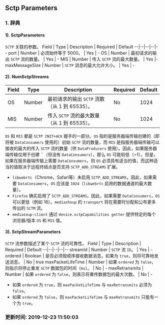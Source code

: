 ## Sctp Parameters
### 1. 辞典
#### 1). SctpParameters
`SCTP` 关联的参数。
Field | Type | Description | Required | Default
--|--|--|--|--
port | Number | 必须始终等于 5000。 | Yes | -
OS | Number | 最初请求的输出 `SCTP` 流的数量。 | Yes | -
MIS | Number | 传入 `SCTP` 流的最大数量。 | Yes |-
maxMessageSize | Number | `SCTP` 消息的最大允许大小。 | Yes | -

#### 2). NumSctpStreams
Field | Type | Description | Required | Default
--|--|--|--|--
OS | Number | 最初请求的输出 `SCTP` 流数（从 1 到 65535）。 | No | 1024
MIS | Number | 传入 `SCTP` 流的最大数量（从 1 到 65535）。 | No | 1024

`OS` 和 `MIS` 都是 `SCTP INIT+ACK` 握手的一部分。`OS` 指的是服务器端传输创建的（即将被 `DataConsumers` 使用的）初始 `SCTP` 流的数量，而 `MIS` 是指服务器端传输可以接收的最大的传入 `SCTP` 流的数量（供 `DataProducers` 使用）。因此，如果服务器端传输仅用于创建 ``（但没有 `DataConsumers`），那么 `OS` 可能较低（~1）。但是，如果在服务器端传输上需要 `DataConsumers`，则 `OS` 必须具有适当的值，而这种适当的值取决于远程终结点是否支持 `SCTP_ADD_STREAMS` 扩展。

- `libwebrtc`（Chrome，Safari等）未启用 `SCTP_ADD_STREAMS`，因此，如果需要 `DataConsumers`，`OS` 应该是 `1024`（`libwebrtc` 启用的数据通道的最大数量）。
- `Firefox` 确实启用了 `SCTP_ADD_STREAMS`，因此，如果需要 `DataConsumers`，`OS` 可以更低（例如 16）。`mediashoup` 的 `transport` 将在需要时分配和公布更多传出的 `SCTM` 流。
- `mediasoup-client` 通过 `device.sctpCapabilities getter` 提供特定的每个浏览器/版本 `OS` 和 `MIS` 值。

#### 3). SctpStreamParameters
`SCTP` 流参数描述了某个 `SCTP` 流的可靠性。
Field | Type | Description | Required | Default
--|--|--|--|--
streamId | Number | `SCTP` 流 `ID`。 | Yes | -
ordered | Boolean | 是否必须按顺序接收数据消息。如果为 `true`，则将可靠地发送消息。 | No | true
maxPacketLifeTime | Number | 如果 `ordered` 为 `false`，则指示将停止重发 `SCTP` 数据包的时间（`ms`）。 | No | -
maxRetransmits | Number | 如果 `ordered` 为 `false`，则表示将重传数据包的最大次数。 | No | -

- 如果 `ordered` 为 `true`，则 `maxPacketLifeTime` 与 `maxRetransmits` 必须为 `false`。
- 如果 `ordered` 为 `false`，则 `maxPacketLifeTime` 与 `maxRetransmits` 只能有一个为 `true`。

### 更新时间: 2019-12-23 11:50:03